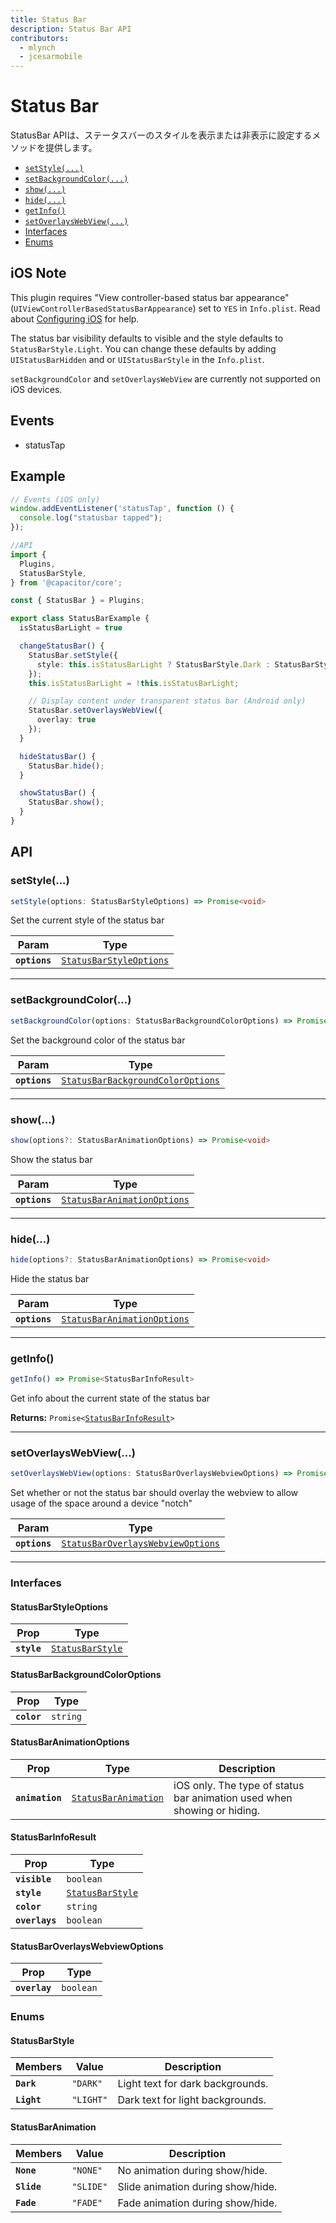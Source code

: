 ```yaml
---
title: Status Bar
description: Status Bar API
contributors:
  - mlynch
  - jcesarmobile
---
```


<plugin-platforms platforms="ios,android"></plugin-platforms>

# Status Bar

StatusBar APIは、ステータスバーのスタイルを表示または非表示に設定するメソッドを提供します。

<docgen-index>

* [`setStyle(...)`](#setstyle)
* [`setBackgroundColor(...)`](#setbackgroundcolor)
* [`show(...)`](#show)
* [`hide(...)`](#hide)
* [`getInfo()`](#getinfo)
* [`setOverlaysWebView(...)`](#setoverlayswebview)
* [Interfaces](#interfaces)
* [Enums](#enums)

</docgen-index>

## iOS Note

This plugin requires "View controller-based status bar appearance" (`UIViewControllerBasedStatusBarAppearance`) set to `YES` in `Info.plist`. Read about [Configuring iOS](/docs/ios/configuration) for help.

The status bar visibility defaults to visible and the style defaults to `StatusBarStyle.Light`. You can change these defaults by adding `UIStatusBarHidden` and or `UIStatusBarStyle` in the `Info.plist`.

`setBackgroundColor` and `setOverlaysWebView` are currently not supported on iOS devices.

## Events

* statusTap

## Example

```typescript
// Events (iOS only)
window.addEventListener('statusTap', function () {
  console.log("statusbar tapped");
});

//API
import {
  Plugins,
  StatusBarStyle,
} from '@capacitor/core';

const { StatusBar } = Plugins;

export class StatusBarExample {
  isStatusBarLight = true

  changeStatusBar() {
    StatusBar.setStyle({
      style: this.isStatusBarLight ? StatusBarStyle.Dark : StatusBarStyle.Light
    });
    this.isStatusBarLight = !this.isStatusBarLight;

    // Display content under transparent status bar (Android only)
    StatusBar.setOverlaysWebView({
      overlay: true
    });
  }

  hideStatusBar() {
    StatusBar.hide();
  }

  showStatusBar() {
    StatusBar.show();
  }
}
```

## API

<docgen-api>
<!--Update the source file JSDoc comments and rerun docgen to update the docs below-->

### setStyle(...)

```typescript
setStyle(options: StatusBarStyleOptions) => Promise<void>
```

Set the current style of the status bar

| Param         | Type                                                                    |
| ------------- | ----------------------------------------------------------------------- |
| **`options`** | <code><a href="#statusbarstyleoptions">StatusBarStyleOptions</a></code> |

--------------------


### setBackgroundColor(...)

```typescript
setBackgroundColor(options: StatusBarBackgroundColorOptions) => Promise<void>
```

Set the background color of the status bar

| Param         | Type                                                                                        |
| ------------- | ------------------------------------------------------------------------------------------- |
| **`options`** | <code><a href="#statusbarbackgroundcoloroptions">StatusBarBackgroundColorOptions</a></code> |

--------------------


### show(...)

```typescript
show(options?: StatusBarAnimationOptions) => Promise<void>
```

Show the status bar

| Param         | Type                                                                            |
| ------------- | ------------------------------------------------------------------------------- |
| **`options`** | <code><a href="#statusbaranimationoptions">StatusBarAnimationOptions</a></code> |

--------------------


### hide(...)

```typescript
hide(options?: StatusBarAnimationOptions) => Promise<void>
```

Hide the status bar

| Param         | Type                                                                            |
| ------------- | ------------------------------------------------------------------------------- |
| **`options`** | <code><a href="#statusbaranimationoptions">StatusBarAnimationOptions</a></code> |

--------------------


### getInfo()

```typescript
getInfo() => Promise<StatusBarInfoResult>
```

Get info about the current state of the status bar

**Returns:** <code>Promise&lt;<a href="#statusbarinforesult">StatusBarInfoResult</a>&gt;</code>

--------------------


### setOverlaysWebView(...)

```typescript
setOverlaysWebView(options: StatusBarOverlaysWebviewOptions) => Promise<void>
```

Set whether or not the status bar should overlay the webview to allow usage of the space
around a device "notch"

| Param         | Type                                                                                        |
| ------------- | ------------------------------------------------------------------------------------------- |
| **`options`** | <code><a href="#statusbaroverlayswebviewoptions">StatusBarOverlaysWebviewOptions</a></code> |

--------------------


### Interfaces


#### StatusBarStyleOptions

| Prop        | Type                                                      |
| ----------- | --------------------------------------------------------- |
| **`style`** | <code><a href="#statusbarstyle">StatusBarStyle</a></code> |


#### StatusBarBackgroundColorOptions

| Prop        | Type                |
| ----------- | ------------------- |
| **`color`** | <code>string</code> |


#### StatusBarAnimationOptions

| Prop            | Type                                                              | Description                                                             |
| --------------- | ----------------------------------------------------------------- | ----------------------------------------------------------------------- |
| **`animation`** | <code><a href="#statusbaranimation">StatusBarAnimation</a></code> | iOS only. The type of status bar animation used when showing or hiding. |


#### StatusBarInfoResult

| Prop           | Type                                                      |
| -------------- | --------------------------------------------------------- |
| **`visible`**  | <code>boolean</code>                                      |
| **`style`**    | <code><a href="#statusbarstyle">StatusBarStyle</a></code> |
| **`color`**    | <code>string</code>                                       |
| **`overlays`** | <code>boolean</code>                                      |


#### StatusBarOverlaysWebviewOptions

| Prop          | Type                 |
| ------------- | -------------------- |
| **`overlay`** | <code>boolean</code> |


### Enums


#### StatusBarStyle

| Members     | Value                | Description                      |
| ----------- | -------------------- | -------------------------------- |
| **`Dark`**  | <code>"DARK"</code>  | Light text for dark backgrounds. |
| **`Light`** | <code>"LIGHT"</code> | Dark text for light backgrounds. |


#### StatusBarAnimation

| Members     | Value                | Description                       |
| ----------- | -------------------- | --------------------------------- |
| **`None`**  | <code>"NONE"</code>  | No animation during show/hide.    |
| **`Slide`** | <code>"SLIDE"</code> | Slide animation during show/hide. |
| **`Fade`**  | <code>"FADE"</code>  | Fade animation during show/hide.  |

</docgen-api>
